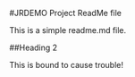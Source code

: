 #JRDEMO Project ReadMe file

This is a simple readme.md file.

##Heading 2

This is bound to cause trouble!
